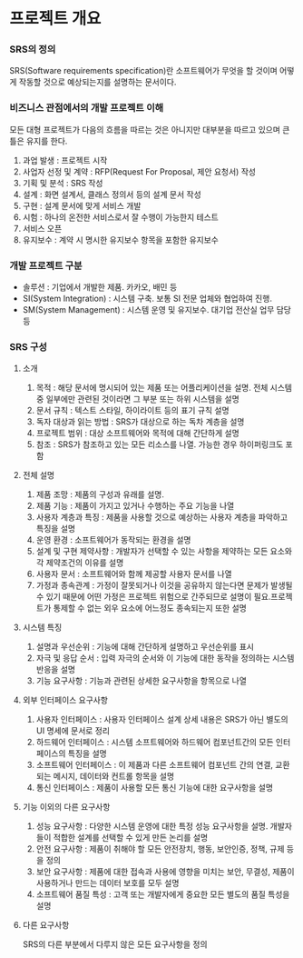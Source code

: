 # 프로젝트 개요

### SRS의 정의
SRS(Software requirements specification)란 소프트웨어가 무엇을 할 것이며 어떻게 작동할 것으로 예상되는지를 설명하는 문서이다. 

### 비즈니스 관점에서의 개발 프로젝트 이해
모든 대형 프로젝트가 다음의 흐름을 따르는 것은 아니지만 대부분을 따르고 있으며 큰 틀은 유지를 한다.
1. 과업 발생 : 프로젝트 시작
2. 사업자 선정 및 계약 : RFP(Request For Proposal, 제안 요청서) 작성
3. 기획 및 분석 : SRS 작성
4. 설계 : 화면 설계서, 클래스 정의서 등의 설계 문서 작성
5. 구현 : 설계 문서에 맞게 서비스 개발
6. 시험 : 하나의 온전한 서비스로서 잘 수행이 가능한지 테스트
7. 서비스 오픈 
8. 유지보수 : 계약 시 명시한 유지보수 항목을 포함한 유지보수

### 개발 프로젝트 구분
- 솔루션 : 기업에서 개발한 제품. 카카오, 배민 등
- SI(System Integration) : 시스템 구축. 보통 SI 전문 업체와 협업하여 진행.
- SM(System Management) : 시스템 운영 및 유지보수. 대기업 전산실 업무 담당 등

### SRS 구성
1. 소개

    1. 목적 : 해당 문서에 명시되어 있는 제품 또는 어플리케이션을 설명. 전체 시스템 중 일부에만 관련된 것이라면 그 부분 또는 하위 시스템을 설명
    2. 문서 규칙 : 텍스트 스타일, 하이라이트 등의 표기 규칙 설명
    3. 독자 대상과 읽는 방법 : SRS가 대상으로 하는 독차 계층을 설명
    4. 프로젝트 범위 : 대상 소프트웨어와 목적에 대해 간단하게 설명
    5. 참조 : SRS가 참조하고 있는 모든 리소스를 나열. 가능한 경우 하이퍼링크도 포함
    

2. 전체 설명

    1. 제품 조망 : 제품의 구성과 유래를 설명.
    2. 제품 기능 : 제품이 가지고 있거나 수행하는 주요 기능을 나열
    3. 사용자 계층과 특징 : 제품을 사용할 것으로 예상하는 사용자 계층을 파악하고 특징을 설명
    4. 운영 환경 : 소프트웨어가 동작되는 환경을 설명
    5. 설계 및 구현 제약사항 : 개발자가 선택할 수 있는 사항을 제약하는 모든 요소와 각 제약조건의 이유를 설명
    6. 사용자 문서 : 소프트웨어와 함께 제공할 사용자 문서를 나열
    7. 가정과 종속관계 : 가정이 잘못되거나 이것을 공유하지 않는다면 문제가 발생될 수 있기 때문에 어떤 가정은 프로젝트 위험으로 간주되므로 설명이 필요.프로젝트가 통제할 수 없는 외우 요소에 어느정도 종속되는지 또한 설명

3. 시스템 특징

    1. 설명과 우선순위 : 기능에 대해 간단하게 설명하고 우선순위를 표시
    2. 자극 및 응답 순서 : 입력 자극의 순서와 이 기능에 대한 동작을 정의하는 시스템 반응을 설명
    3. 기능 요구사항 : 기능과 관련된 상세한 요구사항을 항목으로 나열

4. 외부 인터페이스 요구사항

    1. 사용자 인터페이스 : 사용자 인터페이스 설계 상세 내용은 SRS가 아닌 별도의 UI 명세에 문서로 정리
    2. 하드웨어 인터페이스 : 시스템 소프트웨어와 하드웨어 컴포넌트간의 모든 인터페이스의 특징을 설명
    3. 소프트웨어 인터페이스 : 이 제품과 다른 소프트웨어 컴포넌트 간의 연결, 교환되는 메시지, 데이터와 컨트롤 항목을 설명
    4. 통신 인터페이스 : 제품이 사용할 모든 통신 기능에 대한 요구사항을 설명

5. 기능 이외의 다른 요구사항

    1. 성능 요구사항 : 다양한 시스템 운영에 대한 특정 성능 요구사항을 설명. 개발자들이 적합한 설계를 선택할 수 있게 만든 논리를 설명
    2. 안전 요구사항 : 제품이 취해야 할 모든 안전장치, 행동, 보안인증, 정책, 규제 등을 정의
    3. 보안 요구사항 : 제품에 대한 접속과 사용에 영향을 미치는 보안, 무결성, 제품이 사용하거나 만드는 데이터 보호를 모두 설명
    4. 소프트웨어 품질 특성 : 고객 또는 개발자에게 중요한 모든 별도의 품질 특성을 설명

6. 다른 요구사항

    SRS의 다른 부분에서 다루지 않은 모든 요구사항을 정의
